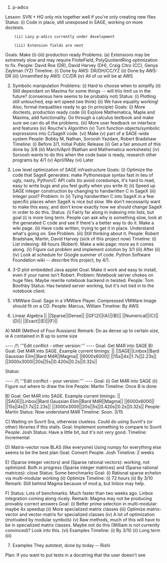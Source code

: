 1. p-adics

Lesson: SVN + HG only mix together well if you're only creating new files
Status: (i) Code in place, still unexposed in SAGE, working on more doctests.

        (ii) Lazy p-adics currently under development

        (iii) Extension fields are next
Goals: Make (i)-(iii) production ready
Problems: (a) Extensions may be extremely slow and may require FiniteField, PolyQuotientRing optimization to fix.
People: David Roe (DR), David Harvey (DH), Craig Citro (CC), Genya Zaytman (YZ)
Timeline: (i) Done by AWS: DR/DH/CC/YZ
          (ii) Done by AWS: DR
          (iii) Unramified by AWS: CC/DR
          (iv) All of us will be at AWS

2. Symbolic manipulation
Problems: (i) Hard to choose when to simplify
          (ii) Still dependant on Maxima for some things -- will this limit us in the future? (consensus here seems to be probably not)
Status: (i) Plotting still untouched, esp wrt speed (we think)
        (ii) We have equality working! Also, formal inequalities ready to go (in principle)
Goals: (i) More doctests, production ready code
       (ii) Explore Mathematica, Maple and Maxima, add functionality.  Go through a calculus textbook and make sure we can do all the problems.
       (iii) More user feedback on interface and features
       (iv) Rouche's Algorithm
       (v) Turn function objects/symbolic expressions into C/SageX code.
       (vi) Make (v) part of a SAGE-wide system
People: Bobby M, Nathan, Soroosh Yazdam, Robert Bradshaw
Timeline: (i) Before 3/1, Initial Public Release
          (ii) Get a fair amount of this done by 3/8
          (iii) March/April (Nathan and Mathematica worksheets)
          (iv) Soroosh wants to do this when the code base is ready, research other programs by 4/1
          (v) April/May
          (vi) Later

3. Low level optimization of SAGE infrastructure
Goals: (i) Optimize the code that SageX generates: make Pythonesque syntax fast in lieu of ugly, nasty, Python/C API calls (to avoid coredumps, it's hard to read, easy to write bugs and you feel guilty when you write it)
       (ii) Speed up SAGE integer construction by changing to handwritten C in SageX
       (iii) Integer pool?
Problem: In (ii) Tying handwritten C into SageX in a few specific places when SageX is nice but slow.  We don't necessarily want to make this easy, and don't know exactly how we should change SageX in order to do this.
Status: (i) Fairly far along in indexing into lists, but goal (i) is more long term.  People can ask why is something slow, look at the generated C code and see if there's a better way to do it.  Make a wiki page.
        (ii) Have code written, trying to get it in place.  Understand what's going on.  See Problem.
        (iii) Still thinking about it.
People: Robert Bradshaw, Martin, David Harvey (sick of this project now)
Timeline: (i) List indexing: 48 hours (Robert).  Make a wiki page: more as it comes along.
          (ii) Figure out problem and implement solution by 3/1
          (iii) After (ii)
          (iv) Look at schedule for Google summer of code.  Python Software Foundation wiki -- describe this project, by 4/1.  

4. 3-D plot embedded Java applet
Goal: Make it work and easy to install, even if your name isn't Robert.
Problem: Notebook server chokes on huge files.  Maybe rewrite notebook backend in twisted.
People: Tom Boothby
Status: Has twisted server working, but it's not tied in to the notebook client.

5. VMWare
Goal: Sage in a VMWare Player.  Compressed VMWare Image should fit on a CD.
People: Marcus, William
Timeline: By AWS

6. Linear Algebra
|| ||Sparse||Dense||
||GF(2)||(A)||(B)||
||Numerical||(C)||(D)||
||Exact||(E)||(F)||

A) M4R (Method of Four Russians)
Remark: Do as dense up to certain size, ie A contained in B up to some size

---- /!\ '''Edit conflict - other version:''' ----
Goal: Get M4R into SAGE
B) Goal: Get M4R into SAGE. 
Example current timings:
|| ||SAGE||Linbox||Bard Gaussian Elim||Bard M4R||Magma||
||6000x6000|| ||15s||4s||1.7s||2.23s||
||3000x3000||20s||5s||0.420s||0.2s||0.32s||


Status:

---- /!\ '''Edit conflict - your version:''' ----
Goal: (i) Get M4R into SAGE
      (ii) Figure out where to draw the line
People: Martin
Timeline: Once B is done

B) Goal: Get M4R into SAGE. 
Example current timings:
|| ||SAGE||Linbox||Bard Gaussian Elim||Bard M4R||Magma||
||6000x6000|| ||15s||4s||1.7s||2.23s||
||3000x3000||20s||5s||0.420s||0.2s||0.32s||
People: Martin
Status: Now understand M4R
Timeline: Soon.  3/15

C) Waiting on Suvrit Sra, otherwise clueless.  Could do using Suvrit's (or other) libraries if this stalls.
Goal: Implement something to compare to Suvrit
People: Josh
Status: Have a little bit, but it's not very good.
Timeline: Incremental

D) Matrix-vector now BLAS (like everyone)
Using numpy for everything else seems to be the best plan
Goal: Convert
People: Josh
Timeline: 2 weeks

E) (Sparse integer vectors) and (Sparse rational vectors): working, not optimized.  Both in progress
   (Sparse integer matrices) and (Sparse rational matrices): close
Status: Some benchmarks
Goal: (i) Rational sparse echelon via multi-modular working
      (ii) Optimize
Timeline: (i) 72 hours
          (ii) By 3/10
Remark: Still behind Magma because of mod p, but linbox may help.

F) Status: Lots of benchmarks.  Much faster than two weeks ago.  Linbox integration coming along nicely.
Remark: Magma may not be producing provably correct answers
Goal: (i) Better prime selection in multi-modular: maybe 4x speedup
      (ii) More specialized matrix classes
      (iii) Optimize matrix-vector and vector-matrix for specialized classes
      (iv) A lot of optimization (motivated by modular symbols)
      (v) Raw methods, much of this will have to be in specialized matrix classes.  Maybe not do this (William is not currently convinced)? Look into this.
      (vi) Examples
Timeline: (i) By 3/10
          (ii) Long term
          (iii) 

7. Examples
They autotest, done by today -- Rishi

Plan: If you want to put tests in a docstring that the user doesn't see
